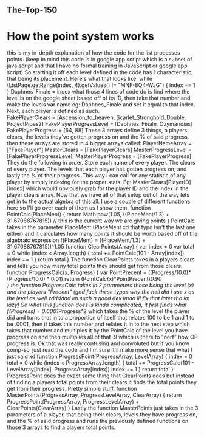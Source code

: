 ## The-Top-150

# How the point system works
this is my in-depth explanation of how the code for the list processes points. (keep in mind this code is in google app script which is a subset of java script and that I have no formal training in JavaScript or google app script)
So starting it off each level defined in the code has 1 characteristic, that being its placement. Here's what that looks like.
	while (ListPage.getRange(index, 4).getValues() != "MNF-8Q4-WJG") {
	  index += 1
	}
	Daphnes_Finale = index
what those 4 lines of code do is find where the level is on the google sheet based off of its ID, then take that number and make the levels var name eg: Daphnes_Finale and set it equal to that index. Next, each player is defined as such.  
	FakePlayerClears = [Ascension_to_heaven,  Scarlet_Stronghold_Double, ProjectPipes2]
	FakePlayerProgressLevel = [Daphnes_Finale, Ozymandias]
	FakePlayerProgress = [64, 88]
These 3 arrays define 3 things, a players clears, the levels they've gotten progress on and the % of said progress. then these arrays are stored in 4 bigger arrays called:
	PlayerNameArray = ["FakePlayer"]
	MasterClears = [FakePlayerClears]
	MasterProgressLevel = [FakePlayerProgressLevel]
	MasterPlayerProgress = [FakePlayerProgress]
They do the following in order. Store each name of every player. The clears of every player. The levels that each player has gotten progress on, and lastly the % of their progress. This way I can call for any statistic of any player by simply indexing for the proper stats. Eg: MasterClears[PlayerID][index] which would obviously grab for the player ID and the index in the player clears array. Now that we have all of that setup out of the way lets get in to the actual algebra of this all. I use a couple of different functions here so I'll go over each of them as I show them.
	function PointCalc(PlaceMent) {
  		return Math.pow(1.05, ((PlaceMent/1.3) + 31.67088767815)) // this is the current way we are giving points 
	}
PointCalc takes in the parameter PlaceMent (PlaceMent xd that typo Isn't the last one either) and it calculates how many points it should be worth based off of the algebraic expression f(PlaceMent) = ((PlaceMent/1.3) + 31.67088767815))^1.05 
	function ClearPoints(Array) {
  		var index = 0
  		var total = 0
 	 while (index < Array.length) {
    		total += PointCalc(101 - Array[index])
    		index += 1
  		}
  	return total
	}
The function ClearPoints takes in a players clears and tells you how many total points they should get from those clears.
	function ProgressCalc(x, Progress) {
    	var PointPrecent = ((Progress/10.0)*(Progress/10.0) * 0.01)
    	return (PointCalc(x)*PointPrecent)*0.90  
	}
the function ProgressCalc takes in 2 parameters those being the level (x) and the players "Precent" (god fuck these typos why the hell did i use x as the level as well xdddddd im such a good dev lmao ill fix that later tho im lazy) So what this function does is kinda complicated, it first finds what f(Progress) = 0.0001*Progress^2 which takes the % of the level the player did and turns that in to a proportion of itself that relates 100 to be 1 and 1 to be .0001, then it takes this number and relates it in to the next step which takes that number and multiples it by the PointCalc of the level you have progress on and then multiplies all of that .9 which is there to "nerf" how OP progress is. Ok that was really confusing and convoluted but if you know comp-sci just read the code and I'm sure it'll make more sense that what I just said xd
	function ProgressPoint(ProgressArray, LevelArray) {
 	 	index = 0
 		 total = 0
 	 while (index < ProgressArray.length) {
 	 	  total += ProgressCalc(101 - LevelArray[index], ProgressArray[index])
  		  index += 1
  		}
  	return total
	}
ProgressPoint does the exact same thing that ClearPoints does but instead of finding a players total points from their clears it finds the total points they get from their progress. Pretty simple stuff.
	function MasterPoints(ProgressArray, ProgressLevelArray, ClearArray) {
  		return ProgressPoint(ProgressArray, ProgressLevelArray) +  ClearPoints(ClearArray)
	}
Lastly the function MasterPoints just takes in the 3 parameters of a player, that being their clears, levels they have progress on, and the % of said progress and runs the previously defined functions on those 3 arrays to find a players total points. 
